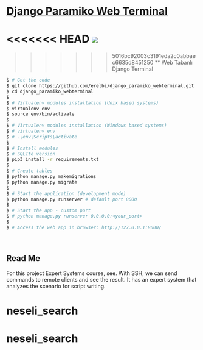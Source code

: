 # [Django Paramiko Web Terminal](https://deney.site)
<<<<<<< HEAD
![](github.gif)
=======
>>>>>>> 5016bc92003c3191eda2c0abbaec6635d8451250
** Web Tabanlı Django Terminal

```bash
$ # Get the code
$ git clone https://github.com/erelbi/django_paramiko_webterminal.git
$ cd django_paramiko_webterminal
$
$ # Virtualenv modules installation (Unix based systems)
$ virtualenv env
$ source env/bin/activate
$
$ # Virtualenv modules installation (Windows based systems)
$ # virtualenv env
$ # .\env\Scripts\activate
$ 
$ # Install modules
$ # SQLIte version
$ pip3 install -r requirements.txt
$
$ # Create tables
$ python manage.py makemigrations
$ python manage.py migrate
$
$ # Start the application (development mode)
$ python manage.py runserver # default port 8000
$
$ # Start the app - custom port
$ # python manage.py runserver 0.0.0.0:<your_port>
$
$ # Access the web app in browser: http://127.0.0.1:8000/
```

<br />

## Read Me

For this project Expert Systems course, see.
With SSH, we can send commands to remote clients and see the result. It has an expert system that analyzes the scenario for script writing.
# neseli_search
# neseli_search

